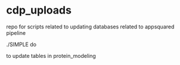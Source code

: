 # cdp_uploads
repo for scripts related to updating databases related to appsquared pipeline

./SIMPLE do

to update tables in protein_modeling
